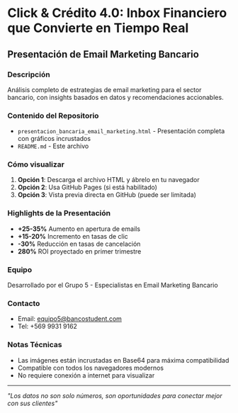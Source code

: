 # Click & Crédito 4.0: Inbox Financiero que Convierte en Tiempo Real

##  Presentación de Email Marketing Bancario

### Descripción
Análisis completo de estrategias de email marketing para el sector bancario, con insights basados en datos y recomendaciones accionables.

###  Contenido del Repositorio
- `presentacion_bancaria_email_marketing.html` - Presentación completa con gráficos incrustados
- `README.md` - Este archivo

###  Cómo visualizar
1. **Opción 1**: Descarga el archivo HTML y ábrelo en tu navegador
2. **Opción 2**: Usa GitHub Pages (si está habilitado)
3. **Opción 3**: Vista previa directa en GitHub (puede ser limitada)

###  Highlights de la Presentación
- **+25-35%** Aumento en apertura de emails
- **+15-20%** Incremento en tasas de clic
- **-30%** Reducción en tasas de cancelación
- **280%** ROI proyectado en primer trimestre

###  Equipo
Desarrollado por el Grupo 5 - Especialistas en Email Marketing Bancario

###  Contacto
- Email: equipo5@bancostudent.com
- Tel: +569 9931 9162

###  Notas Técnicas
- Las imágenes están incrustadas en Base64 para máxima compatibilidad
- Compatible con todos los navegadores modernos
- No requiere conexión a internet para visualizar

---
*"Los datos no son solo números, son oportunidades para conectar mejor con sus clientes"*
